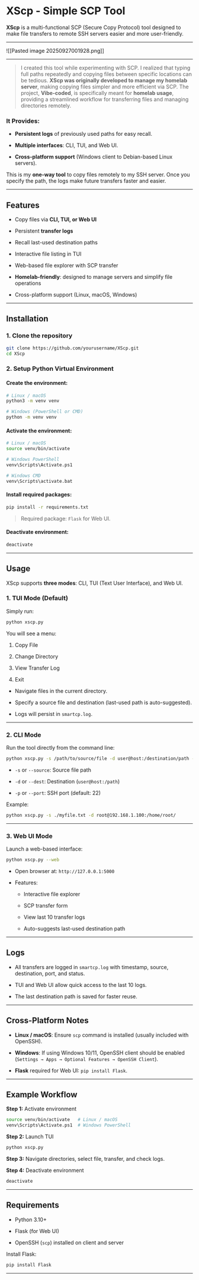 
# XScp - Simple SCP Tool
**XScp** is a multi-functional SCP (Secure Copy Protocol) tool designed to make file transfers to remote SSH servers easier and more user-friendly.

---
![[Pasted image 20250927001928.png]]

***

>I created this tool while experimenting with SCP. I realized that typing full paths repeatedly and copying files between specific locations can be tedious. **XScp was originally developed to manage my homelab server**, making copying files simpler and more efficient via SCP. The project, **Vibe-coded**, is specifically meant for **homelab usage**, providing a streamlined workflow for transferring files and managing directories remotely.


### **It Provides**:

- **Persistent logs** of previously used paths for easy recall.
    
- **Multiple interfaces**: CLI, TUI, and Web UI.
    
- **Cross-platform support** (Windows client to Debian-based Linux servers).
    

This is my **one-way tool** to copy files remotely to my SSH server. Once you specify the path, the logs make future transfers faster and easier.

---

## Features

- Copy files via **CLI, TUI, or Web UI**
    
- Persistent **transfer logs**
    
- Recall last-used destination paths
    
- Interactive file listing in TUI
    
- Web-based file explorer with SCP transfer
    
- **Homelab-friendly**: designed to manage servers and simplify file operations
    
- Cross-platform support (Linux, macOS, Windows)
    

---

## Installation

### **1. Clone the repository**

```bash
git clone https://github.com/yourusername/XScp.git
cd XScp
```

### **2. Setup Python Virtual Environment**

#### Create the environment:

```bash
# Linux / macOS
python3 -m venv venv

# Windows (PowerShell or CMD)
python -m venv venv
```

#### Activate the environment:

```bash
# Linux / macOS
source venv/bin/activate

# Windows PowerShell
venv\Scripts\Activate.ps1

# Windows CMD
venv\Scripts\activate.bat
```

#### Install required packages:

```bash
pip install -r requirements.txt
```

> Required package: `Flask` for Web UI.

#### Deactivate environment:

```bash
deactivate
```

---

## Usage

XScp supports **three modes**: CLI, TUI (Text User Interface), and Web UI.

### **1. TUI Mode (Default)**

Simply run:

```bash
python xscp.py
```

You will see a menu:

1. Copy File
    
2. Change Directory
    
3. View Transfer Log
    
4. Exit
    

- Navigate files in the current directory.
    
- Specify a source file and destination (last-used path is auto-suggested).
    
- Logs will persist in `smartcp.log`.
    

---

### **2. CLI Mode**

Run the tool directly from the command line:

```bash
python xscp.py -s /path/to/source/file -d user@host:/destination/path -p 22
```

- `-s` or `--source`: Source file path
    
- `-d` or `--dest`: Destination (`user@host:/path`)
    
- `-p` or `--port`: SSH port (default: 22)
    

Example:

```bash
python xscp.py -s ./myfile.txt -d root@192.168.1.100:/home/root/
```

---

### **3. Web UI Mode**

Launch a web-based interface:

```bash
python xscp.py --web
```

- Open browser at: `http://127.0.0.1:5000`
    
- Features:
    
    - Interactive file explorer
        
    - SCP transfer form
        
    - View last 10 transfer logs
        
    - Auto-suggests last-used destination path
        

---

## Logs

- All transfers are logged in `smartcp.log` with timestamp, source, destination, port, and status.
    
- TUI and Web UI allow quick access to the last 10 logs.
    
- The last destination path is saved for faster reuse.
    

---

## Cross-Platform Notes

- **Linux / macOS**: Ensure `scp` command is installed (usually included with OpenSSH).
    
- **Windows**: If using Windows 10/11, OpenSSH client should be enabled (`Settings → Apps → Optional Features → OpenSSH Client`).
    
- **Flask** required for Web UI: `pip install Flask`.
    

---

## Example Workflow

**Step 1:** Activate environment

```bash
source venv/bin/activate   # Linux / macOS
venv\Scripts\Activate.ps1  # Windows PowerShell
```

**Step 2:** Launch TUI

```bash
python xscp.py
```

**Step 3:** Navigate directories, select file, transfer, and check logs.

**Step 4:** Deactivate environment

```bash
deactivate
```

---

## Requirements

- Python 3.10+
    
- Flask (for Web UI)
    
- OpenSSH (`scp`) installed on client and server
    

Install Flask:

```bash
pip install Flask
```

---


